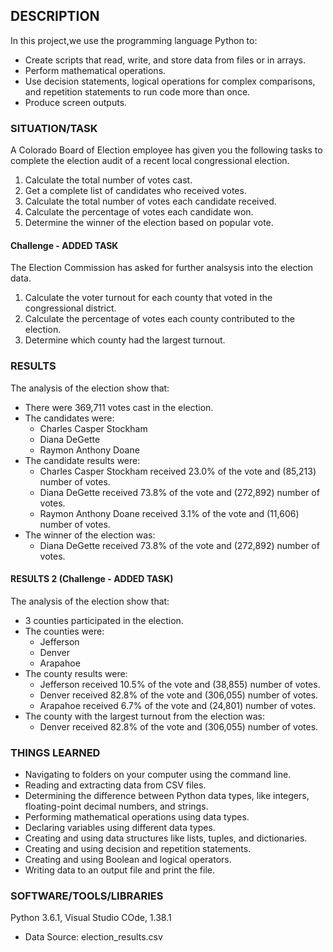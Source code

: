## DESCRIPTION
In this project,we use the programming language Python to: 

 * Create scripts that read, write, and store data from files or in arrays.
 * Perform mathematical operations.
 * Use decision statements, logical operations for complex comparisons, and repetition statements to run code more than once.
 * Produce screen outputs.

### SITUATION/TASK
A Colorado Board of Election employee has given you the following tasks to complete the election audit of a recent local congressional election.

1. Calculate the total number of votes cast.
2. Get a complete list of candidates who received votes.
3. Calculate the total number of votes each candidate received.
4. Calculate the percentage of votes each candidate won.
5. Determine the winner of the election based on popular vote.

#### Challenge - ADDED TASK
The Election Commission has asked for further analsysis into the election data.

1. Calculate the voter turnout for each county that voted in the congressional district.
2. Calculate the percentage of votes each county contributed to the election.
2. Determine which county had the largest turnout.

### RESULTS
The analysis of the election show that:
* There were 369,711 votes cast in the election.
* The candidates were:
    * Charles Casper Stockham
    * Diana DeGette
    * Raymon Anthony Doane
*  The candidate results were:
    * Charles Casper Stockham received 23.0% of the vote and (85,213) number of votes.
    *  Diana DeGette received 73.8% of the vote and (272,892) number of votes.
    * Raymon Anthony Doane received 3.1% of the vote and (11,606) number of votes.
*  The winner of the election was:
    * Diana DeGette received 73.8% of the vote and (272,892) number of votes.
    
 
#### RESULTS 2 (Challenge - ADDED TASK)
The analysis of the election show that:
* 3 counties participated in the election.
*  The counties were:
     * Jefferson
     * Denver
     * Arapahoe
* The county results were:
     * Jefferson received 10.5% of the vote and (38,855) number of votes.
     * Denver received 82.8% of the vote and (306,055) number of votes.
     * Arapahoe received 6.7% of the vote and (24,801) number of votes.
* The county with the largest turnout from the election was:
     * Denver received 82.8% of the vote and (306,055) number of votes.

### THINGS LEARNED
* Navigating to folders on your computer using the command line.
* Reading and extracting data from CSV files.
* Determining the difference between Python data types, like integers, floating-point decimal numbers, and strings.
* Performing mathematical operations using data types.
* Declaring variables using different data types.
* Creating and using data structures like lists, tuples, and dictionaries.
* Creating and using decision and repetition statements.
* Creating and using Boolean and logical operators.
* Writing data to an output file and print the file.

### SOFTWARE/TOOLS/LIBRARIES
Python 3.6.1, Visual Studio COde, 1.38.1
- Data Source: election_results.csv
